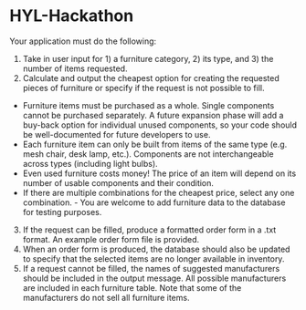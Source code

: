 # HYL-Hackathon

Your application must do the following:
1. Take in user input for 1) a furniture category, 2) its type, and 3) the number of items requested.
2. Calculate and output the cheapest option for creating the requested pieces of furniture or
specify if the request is not possible to fill.
- Furniture items must be purchased as a whole. Single components cannot be purchased separately. A future expansion phase will add a buy-back option for individual unused components, so your code should be well-documented for future developers to use.
- Each furniture item can only be built from items of the same type (e.g. mesh chair, desk lamp, etc.). Components are not interchangeable across types (including light bulbs).
- Even used furniture costs money! The price of an item will depend on its number of usable components and their condition.
- If there are multiple combinations for the cheapest price, select any one combination. - You are welcome to add furniture data to the database for testing purposes.
3. If the request can be filled, produce a formatted order form in a .txt format. An example order form file is provided.
4. When an order form is produced, the database should also be updated to specify that the selected items are no longer available in inventory.
5. If a request cannot be filled, the names of suggested manufacturers should be included in the output message. All possible manufacturers are included in each furniture table. Note that some of the manufacturers do not sell all furniture items.
